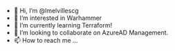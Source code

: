 - 👋 Hi, I’m @lmelvillescg
- 👀 I’m interested in Warhammer
- 🌱 I’m currently learning Terraform!
- 💞️ I’m looking to collaborate on AzureAD Management. 
- 📫 How to reach me ...

<!---
lmelvillescg/lmelvillescg is a ✨ special ✨ repository because its `README.md` (this file) appears on your GitHub profile.
You can click the Preview link to take a look at your changes.
--->
